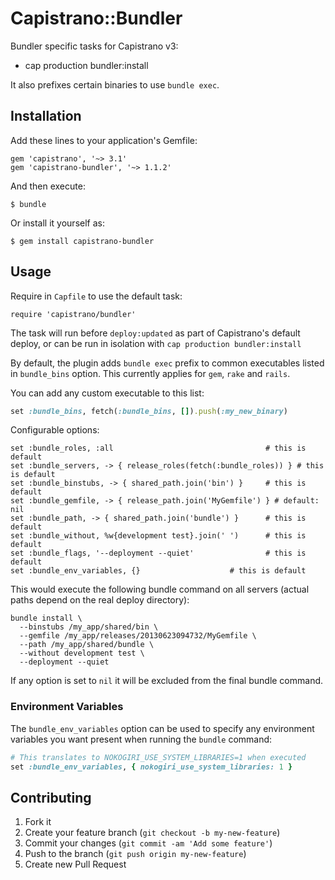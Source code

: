 # Capistrano::Bundler

Bundler specific tasks for Capistrano v3:

   * cap production bundler:install

It also prefixes certain binaries to use `bundle exec`.

## Installation

Add these lines to your application's Gemfile:

    gem 'capistrano', '~> 3.1'
    gem 'capistrano-bundler', '~> 1.1.2'

And then execute:

    $ bundle

Or install it yourself as:

    $ gem install capistrano-bundler

## Usage

Require in `Capfile` to use the default task:

    require 'capistrano/bundler'

The task will run before `deploy:updated` as part of Capistrano's default deploy, or can be run in isolation with `cap production bundler:install`

By default, the plugin adds `bundle exec` prefix to common executables listed in `bundle_bins` option. This currently applies for `gem`, `rake` and `rails`.

You can add any custom executable to this list:
```ruby
set :bundle_bins, fetch(:bundle_bins, []).push(:my_new_binary)
```

Configurable options:

    set :bundle_roles, :all                                  # this is default
    set :bundle_servers, -> { release_roles(fetch(:bundle_roles)) } # this is default
    set :bundle_binstubs, -> { shared_path.join('bin') }     # this is default
    set :bundle_gemfile, -> { release_path.join('MyGemfile') } # default: nil
    set :bundle_path, -> { shared_path.join('bundle') }      # this is default
    set :bundle_without, %w{development test}.join(' ')      # this is default
    set :bundle_flags, '--deployment --quiet'                # this is default
    set :bundle_env_variables, {}                    # this is default

This would execute the following bundle command on all servers
(actual paths depend on the real deploy directory):

    bundle install \
      --binstubs /my_app/shared/bin \
      --gemfile /my_app/releases/20130623094732/MyGemfile \
      --path /my_app/shared/bundle \
      --without development test \
      --deployment --quiet

If any option is set to `nil` it will be excluded from the final bundle command.

### Environment Variables

The `bundle_env_variables` option can be used to specify any environment variables you want present when running the `bundle` command:

```ruby
# This translates to NOKOGIRI_USE_SYSTEM_LIBRARIES=1 when executed
set :bundle_env_variables, { nokogiri_use_system_libraries: 1 }
```

## Contributing

1. Fork it
2. Create your feature branch (`git checkout -b my-new-feature`)
3. Commit your changes (`git commit -am 'Add some feature'`)
4. Push to the branch (`git push origin my-new-feature`)
5. Create new Pull Request
